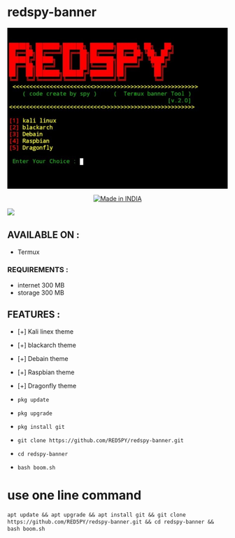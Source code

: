 # redspy-banner
<a href="https://www.youtube.com/REDSPY TECH"><img align="center" src="https://github.com/RED5PY/redspy-banner/blob/main/IMG_20220529_014231_955.jpg"/></a>

<p align="center">
<a href="https://bit.ly/3bgtjYk"><img title="Made in INDIA" src="https://img.shields.io/badge/MADE%20IN-INDIA-SCRIPT?colorA=%23ff8100&colorB=%23017e40&colorC=%23ff0000&style=for-the-badge"></a>
</p>
<p>
<img src= "https://camo.githubusercontent.com/71b837571c48af3aa60a73dbc9d5936aa359d78efbfa8a6743cbbbc16b80ef4d/68747470733a2f2f63646e2e646973636f72646170702e636f6d2f6174746163686d656e74732f3830353930323039333930363630383138362f3830353931333937323533353539303932322f74656e6f722e676966"/>
</p>

## AVAILABLE ON :

* Termux

### REQUIREMENTS :
* internet 300 MB
* storage 300 MB

## FEATURES :
* [+] Kali linex theme 
* [+] blackarch theme 
* [+] Debain theme
* [+] Raspbian theme
* [+] Dragonfly theme

* `pkg update`

* `pkg upgrade` 

* `pkg install git` 

* `git clone https://github.com/RED5PY/redspy-banner.git`

* `cd redspy-banner` 

* `bash boom.sh`

# use one line command 
```
apt update && apt upgrade && apt install git && git clone https://github.com/RED5PY/redspy-banner.git && cd redspy-banner && bash boom.sh

```

